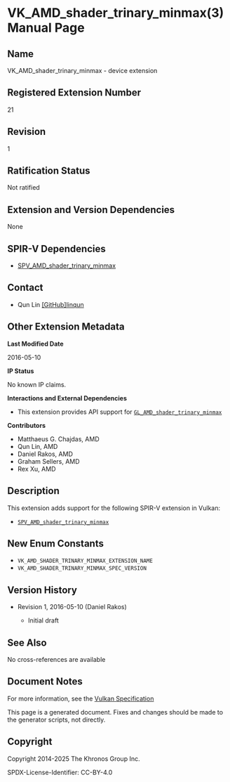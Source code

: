 # VK\_AMD\_shader\_trinary\_minmax(3) Manual Page

## Name

VK\_AMD\_shader\_trinary\_minmax - device extension



## [](#_registered_extension_number)Registered Extension Number

21

## [](#_revision)Revision

1

## [](#_ratification_status)Ratification Status

Not ratified

## [](#_extension_and_version_dependencies)Extension and Version Dependencies

None

## [](#_spir_v_dependencies)SPIR-V Dependencies

- [SPV\_AMD\_shader\_trinary\_minmax](https://github.khronos.org/SPIRV-Registry/extensions/AMD/SPV_AMD_shader_trinary_minmax.html)

## [](#_contact)Contact

- Qun Lin [\[GitHub\]linqun](https://github.com/KhronosGroup/Vulkan-Docs/issues/new?body=%5BVK_AMD_shader_trinary_minmax%5D%20%40linqun%0A%2AHere%20describe%20the%20issue%20or%20question%20you%20have%20about%20the%20VK_AMD_shader_trinary_minmax%20extension%2A)

## [](#_other_extension_metadata)Other Extension Metadata

**Last Modified Date**

2016-05-10

**IP Status**

No known IP claims.

**Interactions and External Dependencies**

- This extension provides API support for [`GL_AMD_shader_trinary_minmax`](https://registry.khronos.org/OpenGL/extensions/AMD/AMD_shader_trinary_minmax.txt)

**Contributors**

- Matthaeus G. Chajdas, AMD
- Qun Lin, AMD
- Daniel Rakos, AMD
- Graham Sellers, AMD
- Rex Xu, AMD

## [](#_description)Description

This extension adds support for the following SPIR-V extension in Vulkan:

- [`SPV_AMD_shader_trinary_minmax`](https://github.khronos.org/SPIRV-Registry/extensions/AMD/SPV_AMD_shader_trinary_minmax.html)

## [](#_new_enum_constants)New Enum Constants

- `VK_AMD_SHADER_TRINARY_MINMAX_EXTENSION_NAME`
- `VK_AMD_SHADER_TRINARY_MINMAX_SPEC_VERSION`

## [](#_version_history)Version History

- Revision 1, 2016-05-10 (Daniel Rakos)
  
  - Initial draft

## [](#_see_also)See Also

No cross-references are available

## [](#_document_notes)Document Notes

For more information, see the [Vulkan Specification](https://registry.khronos.org/vulkan/specs/latest/html/vkspec.html#VK_AMD_shader_trinary_minmax)

This page is a generated document. Fixes and changes should be made to the generator scripts, not directly.

## [](#_copyright)Copyright

Copyright 2014-2025 The Khronos Group Inc.

SPDX-License-Identifier: CC-BY-4.0